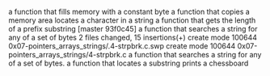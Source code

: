 a function that fills memory with a constant byte
a function that copies a memory area
locates a character in a string
a function that gets the length of a prefix substring
[master 93f0c45] a function that searches a string for any of a set of bytes
 2 files changed, 15 insertions(+)
 create mode 100644 0x07-pointers_arrays_strings/.4-strpbrk.c.swp
 create mode 100644 0x07-pointers_arrays_strings/4-strpbrk.c
a function that searches a string for any of a set of bytes.
 a function that locates a substring
prints a chessboard
